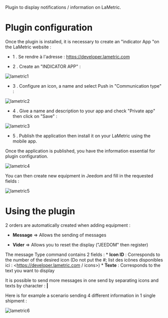 Plugin to display notifications / information on
LaMetric.

Plugin configuration 
=======================

Once the plugin is installed, it is necessary to create an "indicator
App "on the LaMetric website :

-   1 \. Se rendre à l'adresse : <https://developer.lametric.com>

-   2 \. Create an "INDICATOR APP" :

![lametric1](../images/lametric1.png)

-   3 \. Configure an icon, a name and select Push in "Communication
    type" :

![lametric2](../images/lametric2.png)

-   4 \. Give a name and description to your app and check "Private app"
    then click on "Save" :

![lametric3](../images/lametric3.png)

-   5 \. Publish the application then install it on your LaMetric using
    the mobile app.

Once the application is published, you have the information
essential for plugin configuration.

![lametric4](../images/lametric4.png)

You can then create new equipment in Jeedom and fill in
the requested fields :

![lametric5](../images/lametric5.png)

Using the plugin 
=====================

2 orders are automatically created when adding equipment
:

-   **Message** ⇒ Allows the sending of messages

-   **Vider** ⇒ Allows you to reset the display ("JEEDOM"
    then register)

The message Type command contains 2 fields : \* **Icon ID** :
Corresponds to the number of the desired icon (Do not put the \#; list
des icônes disponibles ici : <https://developer.lametric.com / icons>) \*
**Texte** : Corresponds to the text you want to display

It is possible to send more messages in one send by separating
icons and texts by character : **|**

Here is for example a scenario sending 4 different information in 1
single shipment :

![lametric6](../images/lametric6.png)

